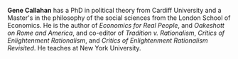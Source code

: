 **Gene Callahan** has a PhD in political theory from Cardiff
University and a Master's in the philosophy
of the social sciences from the London School of Economics.
He is the author of *Economics for Real People*,
and *Oakeshott on Rome and America*,
and co-editor of *Tradition v. Rationalism*,
*Critics of Enlightenment Rationalism*, and
*Critics of Enlightenment Rationalism Revisited*.
He teaches at New York University.

